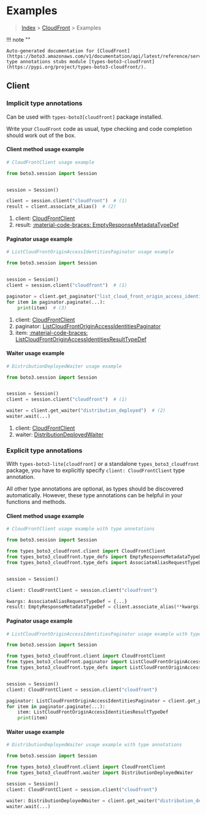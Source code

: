 # Examples

> [Index](../README.md) > [CloudFront](./README.md) > Examples

!!! note ""

    Auto-generated documentation for [CloudFront](https://boto3.amazonaws.com/v1/documentation/api/latest/reference/services/cloudfront.html#cloudfront)
    type annotations stubs module [types-boto3-cloudfront](https://pypi.org/project/types-boto3-cloudfront/).

## Client

### Implicit type annotations

Can be used with `types-boto3[cloudfront]` package installed.

Write your `CloudFront` code as usual,
type checking and code completion should work out of the box.


#### Client method usage example

```python
# CloudFrontClient usage example

from boto3.session import Session


session = Session()

client = session.client("cloudfront")  # (1)
result = client.associate_alias()  # (2)
```

1. client: [CloudFrontClient](./client.md)
2. result: [:material-code-braces: EmptyResponseMetadataTypeDef](./type_defs.md#emptyresponsemetadatatypedef)



#### Paginator usage example

```python
# ListCloudFrontOriginAccessIdentitiesPaginator usage example

from boto3.session import Session


session = Session()
client = session.client("cloudfront")  # (1)

paginator = client.get_paginator("list_cloud_front_origin_access_identities")  # (2)
for item in paginator.paginate(...):
    print(item)  # (3)
```

1. client: [CloudFrontClient](./client.md)
2. paginator: [ListCloudFrontOriginAccessIdentitiesPaginator](./paginators.md#listcloudfrontoriginaccessidentitiespaginator)
3. item: [:material-code-braces: ListCloudFrontOriginAccessIdentitiesResultTypeDef](./type_defs.md#listcloudfrontoriginaccessidentitiesresulttypedef)



#### Waiter usage example

```python
# DistributionDeployedWaiter usage example

from boto3.session import Session


session = Session()
client = session.client("cloudfront")  # (1)

waiter = client.get_waiter("distribution_deployed")  # (2)
waiter.wait(...)
```

1. client: [CloudFrontClient](./client.md)
2. waiter: [DistributionDeployedWaiter](./waiters.md#distributiondeployedwaiter)


### Explicit type annotations

With `types-boto3-lite[cloudfront]`
or a standalone `types_boto3_cloudfront` package, you have to explicitly specify `client: CloudFrontClient` type annotation.

All other type annotations are optional, as types should be discovered automatically.
However, these type annotations can be helpful in your functions and methods.


#### Client method usage example

```python
# CloudFrontClient usage example with type annotations

from boto3.session import Session

from types_boto3_cloudfront.client import CloudFrontClient
from types_boto3_cloudfront.type_defs import EmptyResponseMetadataTypeDef
from types_boto3_cloudfront.type_defs import AssociateAliasRequestTypeDef


session = Session()

client: CloudFrontClient = session.client("cloudfront")

kwargs: AssociateAliasRequestTypeDef = {...}
result: EmptyResponseMetadataTypeDef = client.associate_alias(**kwargs)
```



#### Paginator usage example

```python
# ListCloudFrontOriginAccessIdentitiesPaginator usage example with type annotations

from boto3.session import Session

from types_boto3_cloudfront.client import CloudFrontClient
from types_boto3_cloudfront.paginator import ListCloudFrontOriginAccessIdentitiesPaginator
from types_boto3_cloudfront.type_defs import ListCloudFrontOriginAccessIdentitiesResultTypeDef


session = Session()
client: CloudFrontClient = session.client("cloudfront")

paginator: ListCloudFrontOriginAccessIdentitiesPaginator = client.get_paginator("list_cloud_front_origin_access_identities")
for item in paginator.paginate(...):
    item: ListCloudFrontOriginAccessIdentitiesResultTypeDef
    print(item)
```



#### Waiter usage example

```python
# DistributionDeployedWaiter usage example with type annotations

from boto3.session import Session

from types_boto3_cloudfront.client import CloudFrontClient
from types_boto3_cloudfront.waiter import DistributionDeployedWaiter

session = Session()
client: CloudFrontClient = session.client("cloudfront")

waiter: DistributionDeployedWaiter = client.get_waiter("distribution_deployed")
waiter.wait(...)
```


